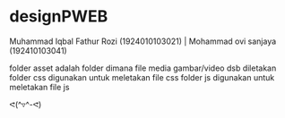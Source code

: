 # designPWEB
Muhammad Iqbal Fathur Rozi (1924010103021) | Mohammad ovi sanjaya (192410103041)

folder asset adalah folder dimana file media gambar/video dsb diletakan
folder css digunakan untuk meletakan file css
folder js digunakan untuk meletakan file js


ᕙ(^▿^-ᕙ)
